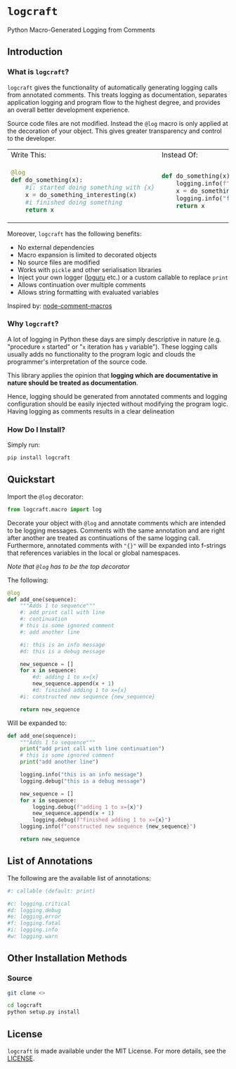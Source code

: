 # `logcraft`
Python Macro-Generated Logging from Comments

## Introduction
### What is `logcraft`?
`logcraft` gives the functionality of automatically generating logging calls from annotated comments. This treats logging as documentation, separates application logging and program flow to the highest degree, and provides an overall better development experience.

Source code files are not modified. Instead the `@log` macro is only applied at the decoration of your object. This gives greater transparency and control to the developer.

<table>
<tr>
<td> Write This: </td> <td> Instead Of: </td>
</tr>
<tr>
<td> 

```python
@log
def do_something(x):
    #i: started doing something with {x}
    x = do_something_interesting(x)
    #i finished doing something
    return x
```

</td>
<td>

```python
def do_something(x):
    logging.info(f"started doing something with {x}")
    x = do_something_interesting(x)
    logging.info("finished doing something")
    return x
```

</td>
</tr>
</table>

Moreover, `logcraft` has the following benefits:
- No external dependencies
- Macro expansion is limited to decorated objects
- No source files are modified
- Works with `pickle` and other serialisation libraries
- Inject your own logger ([loguru](https://github.com/Delgan/loguru) etc.) or a custom callable to replace `print`
- Allows continuation over multiple comments
- Allows string formatting with evaluated variables

Inspired by: [node-comment-macros](https://github.com/tj/node-comment-macros)

### Why `logcraft`?
A lot of logging in Python these days are simply descriptive in nature (e.g. "procedure `x` started" or "`x` iteration has `y` variable"). These logging calls usually adds no functionality to the program logic and clouds the programmer's interpretation of the source code.

This library applies the opinion that __logging which are documentative in nature should be treated as documentation__.

Hence, logging should be generated from annotated comments and logging configuration should be easily injected without modifying the program logic. Having logging as comments results in a clear delineation

### How Do I Install?
Simply run:
```bash
pip install logcraft
```

## Quickstart
Import the `@log` decorator:
```python
from logcraft.macro import log
```

Decorate your object with `@log` and annotate comments which are intended to be logging messages. Comments with the same annotation and are right after another are treated as continuations of the same logging call. Furthermore, annotated comments with `"{}"` will be expanded into f-strings that references variables in the local or global namespaces. 

_Note that `@log` has to be the top decorator_

The following:
```python
@log
def add_one(sequence):
    """Adds 1 to sequence"""
    #: add print call with line
    #: continuation
    # this is some ignored comment
    #: add another line

    #i: this is an info message
    #d: this is a debug message

    new_sequence = []
    for x in sequence:
        #d: adding 1 to x={x}
        new_sequence.append(x + 1) 
        #d: finished adding 1 to x={x}
    #i: constructed new sequence {new_sequence}

    return new_sequence
```
Will be expanded to:
```python
def add_one(sequence):
    """Adds 1 to sequence"""
    print("add print call with line continuation")
    # this is some ignored comment
    print("add another line")

    logging.info("this is an info message")
    logging.debug("this is a debug message")

    new_sequence = []
    for x in sequence:
        logging.debug(f"adding 1 to x={x}")
        new_sequence.append(x + 1) 
        logging.debug(f"finished adding 1 to x={x}")
    logging.info(f"constructed new sequence {new_sequence}")

    return new_sequence
```
## List of Annotations
The following are the available list of annotations:

```python
#: callable (default: print)

#c: logging.critical 
#d: logging.debug
#e: logging.error
#f: logging.fatal
#i: logging.info
#w: logging.warn
```

## Other Installation Methods
### Source
```bash
git clone <>
```

```bash
cd logcraft
python setup.py install
```

## License
`logcraft` is made available under the MIT License. For more details, see the [LICENSE](./LICENSE).
